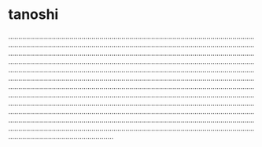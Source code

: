 # tanoshi

.....................................................................................................................................................................................................................................................................................................................................................................................................................................................................................................................................................................................................................................................................................................................................................................................................................................................................................................................................................................................................................................................................................................................................................................................................................................................................................................................................................................................................................................................................................................................................................................................................